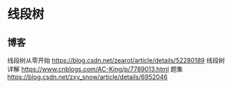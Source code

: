 # 线段树

## 博客

线段树从零开始 https://blog.csdn.net/zearot/article/details/52280189
线段树详解 https://www.cnblogs.com/AC-King/p/7789013.html
题集 https://blog.csdn.net/zxy_snow/article/details/6952046
